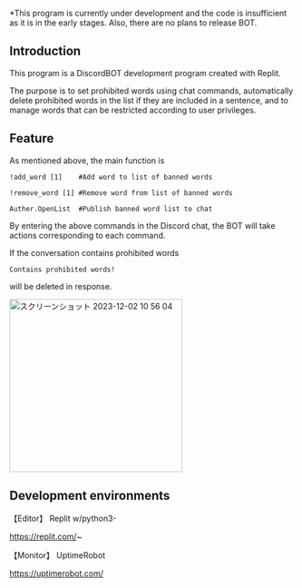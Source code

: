 *This program is currently under development and the code is insufficient as it is in the early stages. Also, there are no plans to release BOT.





## **Introduction**

This program is a DiscordBOT development program created with Replit.

The purpose is to set prohibited words using chat commands, automatically delete prohibited words in the list if they are included in a sentence, and to manage words that can be restricted according to user privileges.

## **Feature**

As mentioned above, the main function is


`!add_word [1]    #Add word to list of banned words`

`!remove_word [1] #Remove word from list of banned words`
 
`Auther.OpenList  #Publish banned word list to chat`


By entering the above commands in the Discord chat, the BOT will take actions corresponding to each command.

If the conversation contains prohibited words


`Contains prohibited words!`

will be deleted in response.

<img width="305" alt="スクリーンショット 2023-12-02 10 56 04" src="https://github.com/Ken1414/WordPOLICE__DiscordBOT/assets/116622288/6604e47b-9ffe-4bf4-8d84-94411b26ec0a">




## **Development environments**

【Editor】 Replit w/python3-


https://replit.com/~


【Monitor】 UptimeRobot


https://uptimerobot.com/
